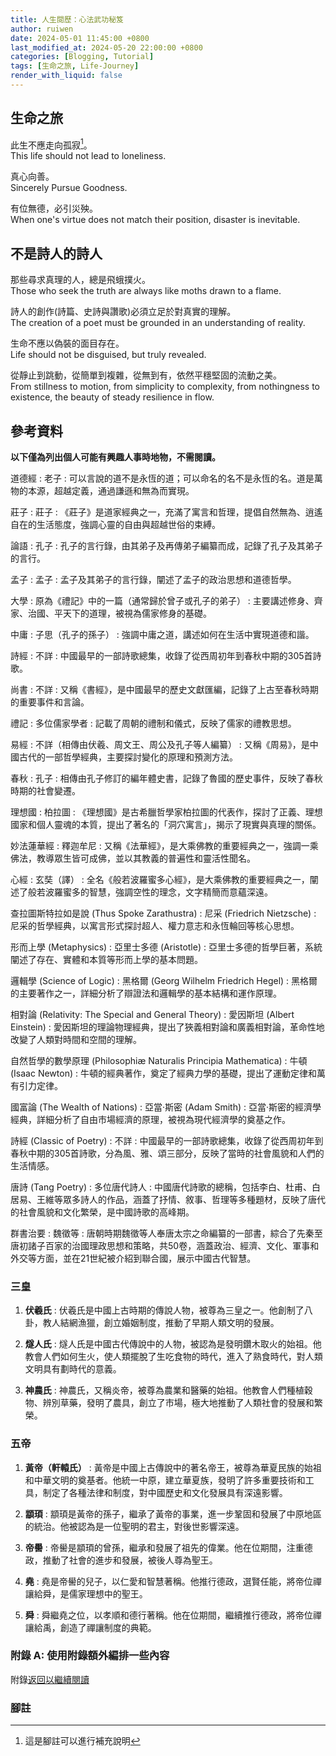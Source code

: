 ```yaml
---
title: 人生閱歷：心法武功秘笈
author: ruiwen
date: 2024-05-01 11:45:00 +0800
last_modified_at: 2024-05-20 22:00:00 +0800
categories: [Blogging, Tutorial]
tags: [生命之旅, Life-Journey]
render_with_liquid: false
---
```


## 生命之旅

此生不應走向孤寂[^1]。  
This life should not lead to loneliness.

真心向善。  
Sincerely Pursue Goodness.

有位無德，必引災殃。  
When one's virtue does not match their position, disaster is inevitable.

## 不是詩人的詩人

那些尋求真理的人，總是飛蛾撲火。  
Those who seek the truth are always like moths drawn to a flame.

詩人的創作(詩篇、史詩與讚歌)必須立足於對真實的理解。  
The creation of a poet must be grounded in an understanding of reality.

生命不應以偽裝的面目存在。  
Life should not be disguised, but truly revealed.

從靜止到跳動，從簡單到複雜，從無到有，依然平穩堅固的流動之美。  
From stillness to motion, from simplicity to complexity, from nothingness to existence, the beauty of steady resilience in flow.

## 參考資料

**以下僅為列出個人可能有興趣人事時地物，不需閱讀。**

道德經 : 老子
:   可以言說的道不是永恆的道；可以命名的名不是永恆的名。道是萬物的本源，超越定義，通過謙遜和無為而實現。

莊子 : 莊子
:   《莊子》是道家經典之一，充滿了寓言和哲理，提倡自然無為、逍遙自在的生活態度，強調心靈的自由與超越世俗的束縛。

論語 : 孔子
:   孔子的言行錄，由其弟子及再傳弟子編纂而成，記錄了孔子及其弟子的言行。

孟子 : 孟子
:   孟子及其弟子的言行錄，闡述了孟子的政治思想和道德哲學。

大學 : 原為《禮記》中的一篇（通常歸於曾子或孔子的弟子）
:   主要講述修身、齊家、治國、平天下的道理，被視為儒家修身的基礎。

中庸 : 子思（孔子的孫子）
:   強調中庸之道，講述如何在生活中實現道德和諧。

詩經 : 不詳
:   中國最早的一部詩歌總集，收錄了從西周初年到春秋中期的305首詩歌。

尚書 : 不詳
:   又稱《書經》，是中國最早的歷史文獻匯編，記錄了上古至春秋時期的重要事件和言論。

禮記 : 多位儒家學者
:   記載了周朝的禮制和儀式，反映了儒家的禮教思想。

易經 : 不詳（相傳由伏羲、周文王、周公及孔子等人編纂）
:   又稱《周易》，是中國古代的一部哲學經典，主要探討變化的原理和預測方法。

春秋 : 孔子
:   相傳由孔子修訂的編年體史書，記錄了魯國的歷史事件，反映了春秋時期的社會變遷。

理想國 : 柏拉圖
:   《理想國》是古希臘哲學家柏拉圖的代表作，探討了正義、理想國家和個人靈魂的本質，提出了著名的「洞穴寓言」，揭示了現實與真理的關係。

妙法蓮華經 : 釋迦牟尼
:   又稱《法華經》，是大乘佛教的重要經典之一，強調一乘佛法，教導眾生皆可成佛，並以其教義的普遍性和靈活性聞名。

心經 : 玄奘（譯）
:   全名《般若波羅蜜多心經》，是大乘佛教的重要經典之一，闡述了般若波羅蜜多的智慧，強調空性的理念，文字精簡而意蘊深遠。

查拉圖斯特拉如是說 (Thus Spoke Zarathustra) : 尼采 (Friedrich Nietzsche)
:   尼采的哲學經典，以寓言形式探討超人、權力意志和永恆輪回等核心思想。

形而上學 (Metaphysics) : 亞里士多德 (Aristotle)
:   亞里士多德的哲學巨著，系統闡述了存在、實體和本質等形而上學的基本問題。

邏輯學 (Science of Logic) : 黑格爾 (Georg Wilhelm Friedrich Hegel)
:   黑格爾的主要著作之一，詳細分析了辯證法和邏輯學的基本結構和運作原理。

相對論 (Relativity: The Special and General Theory) : 愛因斯坦 (Albert Einstein)
:   愛因斯坦的理論物理經典，提出了狹義相對論和廣義相對論，革命性地改變了人類對時間和空間的理解。

自然哲學的數學原理 (Philosophiæ Naturalis Principia Mathematica) : 牛頓 (Isaac Newton)
:   牛頓的經典著作，奠定了經典力學的基礎，提出了運動定律和萬有引力定律。

國富論 (The Wealth of Nations) : 亞當·斯密 (Adam Smith)
:   亞當·斯密的經濟學經典，詳細分析了自由市場經濟的原理，被視為現代經濟學的奠基之作。

詩經 (Classic of Poetry) : 不詳
:   中國最早的一部詩歌總集，收錄了從西周初年到春秋中期的305首詩歌，分為風、雅、頌三部分，反映了當時的社會風貌和人們的生活情感。

唐詩 (Tang Poetry) : 多位唐代詩人
:   中國唐代詩歌的總稱，包括李白、杜甫、白居易、王維等眾多詩人的作品，涵蓋了抒情、敘事、哲理等多種題材，反映了唐代的社會風貌和文化繁榮，是中國詩歌的高峰期。

群書治要 : 魏徵等
:   唐朝時期魏徵等人奉唐太宗之命編纂的一部書，綜合了先秦至唐初諸子百家的治國理政思想和策略，共50卷，涵蓋政治、經濟、文化、軍事和外交等方面，並在21世紀被介紹到聯合國，展示中國古代智慧。

### 三皇
1. **伏羲氏**
:   伏羲氏是中國上古時期的傳說人物，被尊為三皇之一。他創制了八卦，教人結網漁獵，創立婚姻制度，推動了早期人類文明的發展。

2. **燧人氏**
:   燧人氏是中國古代傳說中的人物，被認為是發明鑽木取火的始祖。他教會人們如何生火，使人類擺脫了生吃食物的時代，進入了熟食時代，對人類文明具有劃時代的意義。

3. **神農氏**
:   神農氏，又稱炎帝，被尊為農業和醫藥的始祖。他教會人們種植穀物、辨別草藥，發明了農具，創立了市場，極大地推動了人類社會的發展和繁榮。

### 五帝
1. **黃帝（軒轅氏）**
:   黃帝是中國上古傳說中的著名帝王，被尊為華夏民族的始祖和中華文明的奠基者。他統一中原，建立華夏族，發明了許多重要技術和工具，制定了各種法律和制度，對中國歷史和文化發展具有深遠影響。

2. **顓頊**
:   顓頊是黃帝的孫子，繼承了黃帝的事業，進一步鞏固和發展了中原地區的統治。他被認為是一位聖明的君主，對後世影響深遠。

3. **帝嚳**
:   帝嚳是顓頊的曾孫，繼承和發展了祖先的偉業。他在位期間，注重德政，推動了社會的進步和發展，被後人尊為聖王。

4. **堯**
:   堯是帝嚳的兒子，以仁愛和智慧著稱。他推行德政，選賢任能，將帝位禪讓給舜，是儒家理想中的聖王。

5. **舜**
:   舜繼堯之位，以孝順和德行著稱。他在位期間，繼續推行德政，將帝位禪讓給禹，創造了禪讓制度的典範。



### 附錄 A: 使用附錄額外編排一些內容
附錄[返回以繼續閱讀](#生命之旅)

### 腳註
[^1]: 這是腳註可以進行補充說明


